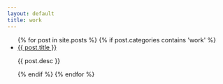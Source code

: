 ```yaml
---
layout: default
title: work
---
```

<ul class="posts">
{% for post in site.posts %}
  	{% if post.categories contains 'work' %}
  <li class="post {{post.categories}}">
  	<a href="{{ post.url }}">
      <span class="post-image" style="background-image: url('{{ post.image }}')"></span>
    </a>
    <div class="post-desc">
      <a href="{{ post.url }}">{{ post.title }}</a>
      <p>{{ post.desc }}</p>
    </div>
  </li>
  {% endif %}
{% endfor %}
</ul>